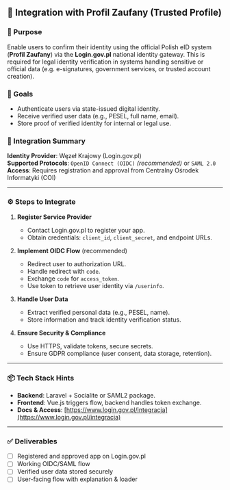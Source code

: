 ## 🔐 Integration with Profil Zaufany (Trusted Profile)

### 📌 Purpose
Enable users to confirm their identity using the official Polish eID system (**Profil Zaufany**) via the **Login.gov.pl** national identity gateway. This is required for legal identity verification in systems handling sensitive or official data (e.g. e-signatures, government services, or trusted account creation).

### 🎯 Goals
- Authenticate users via state-issued digital identity.
- Receive verified user data (e.g., PESEL, full name, email).
- Store proof of verified identity for internal or legal use.

### 🧩 Integration Summary

**Identity Provider**: Węzeł Krajowy (Login.gov.pl)  
**Supported Protocols**: `OpenID Connect (OIDC)` _(recommended)_ or `SAML 2.0`  
**Access**: Requires registration and approval from Centralny Ośrodek Informatyki (COI)

---

### ⚙️ Steps to Integrate

1. **Register Service Provider**  
   - Contact Login.gov.pl to register your app.
   - Obtain credentials: `client_id`, `client_secret`, and endpoint URLs.

2. **Implement OIDC Flow** (recommended)  
   - Redirect user to authorization URL.
   - Handle redirect with `code`.
   - Exchange `code` for `access_token`.
   - Use token to retrieve user identity via `/userinfo`.

3. **Handle User Data**  
   - Extract verified personal data (e.g., PESEL, name).
   - Store information and track identity verification status.

4. **Ensure Security & Compliance**  
   - Use HTTPS, validate tokens, secure secrets.
   - Ensure GDPR compliance (user consent, data storage, retention).

---

### 📦 Tech Stack Hints

- **Backend**: Laravel + Socialite or SAML2 package.
- **Frontend**: Vue.js triggers flow, backend handles token exchange.
- **Docs & Access**: [https://www.login.gov.pl/integracja](https://www.login.gov.pl/integracja)

---

### ✅ Deliverables

- [ ] Registered and approved app on Login.gov.pl
- [ ] Working OIDC/SAML flow
- [ ] Verified user data stored securely
- [ ] User-facing flow with explanation & loader
